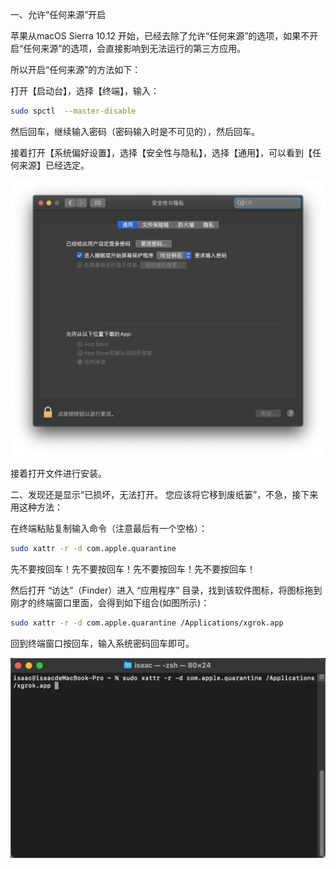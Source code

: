一、允许“任何来源”开启

苹果从macOS Sierra 10.12 开始，已经去除了允许“任何来源”的选项，如果不开启“任何来源”的选项，会直接影响到无法运行的第三方应用。

所以开启“任何来源”的方法如下：

打开【启动台】，选择【终端】，输入：

```bash
sudo spctl  --master-disable
```
然后回车，继续输入密码（密码输入时是不可见的），然后回车。

接着打开【系统偏好设置】，选择【安全性与隐私】，选择【通用】，可以看到【任何来源】已经选定。

![b2.webp](..%2Fmac%E4%B8%8B%E5%AE%89%E8%A3%85%E8%AF%B4%E6%98%8E%2Fb2.webp)

接着打开文件进行安装。

二、发现还是显示“已损坏，无法打开。 您应该将它移到废纸篓”，不急，接下来用这种方法：

在终端粘贴复制输入命令（注意最后有一个空格）：

```bash
sudo xattr -r -d com.apple.quarantine
```
先不要按回车！先不要按回车！先不要按回车！先不要按回车！

然后打开 “访达”（Finder）进入 “应用程序” 目录，找到该软件图标，将图标拖到刚才的终端窗口里面，会得到如下组合(如图所示)：

```bash
sudo xattr -r -d com.apple.quarantine /Applications/xgrok.app
```
回到终端窗口按回车，输入系统密码回车即可。

![b3.webp](..%2Fmac%E4%B8%8B%E5%AE%89%E8%A3%85%E8%AF%B4%E6%98%8E%2Fb3.webp)